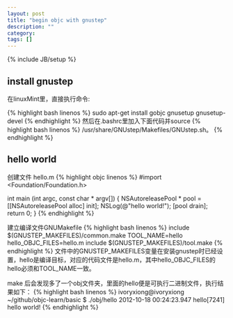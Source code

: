```yaml
---
layout: post
title: "begin objc with gnustep"
description: ""
category: 
tags: []
---
```

{% include JB/setup %}
## install gnustep ##

在linuxMint里，直接执行命令:

{% highlight bash linenos %}
sudo apt-get install gobjc gnusetup gnusetup-devel
{% endhighlight %}
然后在.bashrc里加入下面代码并source 
{% highlight bash linenos %}
/usr/share/GNUstep/Makefiles/GNUstep.sh。
{% endhighlight %}

## hello world ##
创建文件 hello.m
{% highlight objc linenos %}
#import <Foundation/Foundation.h>

int main (int argc, const char * argv[]) {
    NSAutoreleasePool * pool = [[NSAutoreleasePool alloc] init];
    NSLog(@"hello world!");
    [pool drain];
    return 0;
}
{% endhighlight %}

建立编译文件GNUMakefile
{% highlight bash linenos %}
include $(GNUSTEP_MAKEFILES)/common.make
TOOL_NAME=hello
hello_OBJC_FILES=hello.m
include $(GNUSTEP_MAKEFILES)/tool.make
{% endhighlight %}
文件中的GNUSTEP_MAKEFILES变量在安装gnustep时已经设置，hello是编译目标，对应的代码文件是hello.m，其中hello_OBJC_FILES的hello必须和TOOL_NAME一致。

make 后会发现多了一个obj文件夹，里面的hello便是可执行二进制文件，执行结果如下：
{% highlight bash linenos %}
ivoryxiong@ivoryxiong ~/github/objc-learn/basic $ ./obj/hello
2012-10-18 00:24:23.947 hello[7241] hello world!
{% endhighlight %}

